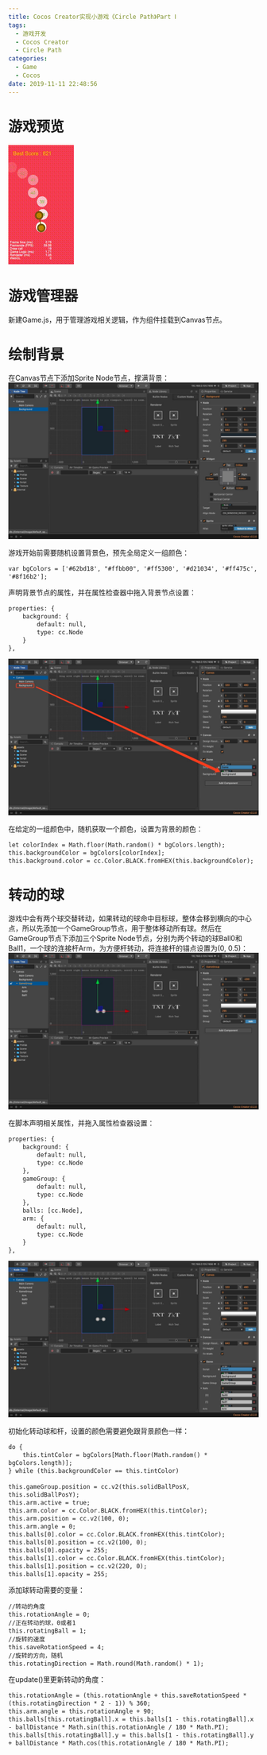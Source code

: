 ```yaml
---
title: Cocos Creator实现小游戏《Circle Path》Part Ⅰ
tags:
  - 游戏开发
  - Cocos Creator
  - Circle Path
categories:
  - Game
  - Cocos
date: 2019-11-11 22:48:56
---
```


# 游戏预览  
![Preview](300/game.gif)

# 游戏管理器
新建Game.js，用于管理游戏相关逻辑，作为组件挂载到Canvas节点。

# 绘制背景
在Canvas节点下添加Sprite Node节点，撑满背景：
![screenshot](300/1.png)

游戏开始前需要随机设置背景色，预先全局定义一组颜色：
```
var bgColors = ['#62bd18', "#ffbb00", '#ff5300', '#d21034', '#ff475c', '#8f16b2'];
```

声明背景节点的属性，并在属性检查器中拖入背景节点设置：
```
properties: {
    background: {
        default: null,
        type: cc.Node
    }
},
```
![screenshot](300/2.png)

在给定的一组颜色中，随机获取一个颜色，设置为背景的颜色：
```
let colorIndex = Math.floor(Math.random() * bgColors.length);
this.backgroundColor = bgColors[colorIndex];
this.background.color = cc.Color.BLACK.fromHEX(this.backgroundColor);
```

# 转动的球
游戏中会有两个球交替转动，如果转动的球命中目标球，整体会移到横向的中心点，所以先添加一个GameGroup节点，用于整体移动所有球。然后在GameGroup节点下添加三个Sprite Node节点，分别为两个转动的球Ball0和Ball1，一个球的连接杆Arm，为方便杆转动，将连接杆的锚点设置为(0, 0.5)：
![screenshot](300/3.png)

在脚本声明相关属性，并拖入属性检查器设置：
```
properties: {
    background: {
        default: null,
        type: cc.Node
    },
    gameGroup: {
        default: null,
        type: cc.Node
    },
    balls: [cc.Node],
    arm: {
        default: null,
        type: cc.Node
    }
},
```
![screenshot](300/4.png)

初始化转动球和杆，设置的颜色需要避免跟背景颜色一样：
```
do {
    this.tintColor = bgColors[Math.floor(Math.random() * bgColors.length)];
} while (this.backgroundColor == this.tintColor)

this.gameGroup.position = cc.v2(this.solidBallPosX, this.solidBallPosY);
this.arm.active = true;
this.arm.color = cc.Color.BLACK.fromHEX(this.tintColor);
this.arm.position = cc.v2(100, 0);
this.arm.angle = 0;
this.balls[0].color = cc.Color.BLACK.fromHEX(this.tintColor);
this.balls[0].position = cc.v2(100, 0);
this.balls[0].opacity = 255;
this.balls[1].color = cc.Color.BLACK.fromHEX(this.tintColor);
this.balls[1].position = cc.v2(220, 0);
this.balls[1].opacity = 255;
```

添加球转动需要的变量：
```
//转动的角度
this.rotationAngle = 0;
//正在转动的球，0或者1
this.rotatingBall = 1;
//旋转的速度
this.saveRotationSpeed = 4;
//旋转的方向，随机
this.rotatingDirection = Math.round(Math.random() * 1);
```

在update()里更新转动的角度：
```
this.rotationAngle = (this.rotationAngle + this.saveRotationSpeed * (this.rotatingDirection * 2 - 1)) % 360;
this.arm.angle = this.rotationAngle + 90;
this.balls[this.rotatingBall].x = this.balls[1 - this.rotatingBall].x - ballDistance * Math.sin(this.rotationAngle / 180 * Math.PI);
this.balls[this.rotatingBall].y = this.balls[1 - this.rotatingBall].y + ballDistance * Math.cos(this.rotationAngle / 180 * Math.PI);
```
